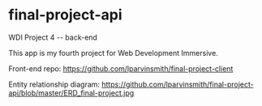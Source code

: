 # final-project-api
WDI Project 4 -- back-end

This app is my fourth project for Web Development Immersive.

Front-end repo: https://github.com/lparvinsmith/final-project-client

Entity relationship diagram: https://github.com/lparvinsmith/final-project-api/blob/master/ERD_final-project.jpg
